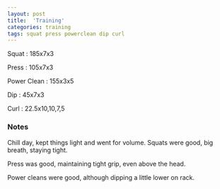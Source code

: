 ```yaml
---
layout: post
title:  'Training'
categories: training
tags: squat press powerclean dip curl
---
```


Squat       :   185x7x3

Press       :   105x7x3

Power Clean :   155x3x5

Dip         :   45x7x3

Curl        :   22.5x10,10,7,5


### Notes

Chill day, kept things light and went for volume. Squats were good, big breath, staying
tight.

Press was good, maintaining tight grip, even above the head.

Power cleans were good, although dipping a little lower on rack.
